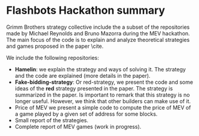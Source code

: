 # Flashbots Hackathon summary


Grimm Brothers strategy collective include the a subset of the repositories made by Michael Reynolds and Bruno Mazorra during the MEV hackathon.
The main focus of the code is to explain and analyze theoretical strategies and games proposed in the paper \cite.

We include the following repositories:

- **Hamelin**:  we explain the strategy and ways of solving it. The strategy and the code are explained (more details in the paper).
- **Fake-bidding-strategy**: Or red-strategy, we present the code and some ideas of the **red** strategy presented in the paper. The strategy is summarized in the paper. Is important to remark that this strategy is no longer useful. However, we think that other builders can make use of it.
- Price of MEV we present a simple code to compute the price of MEV of a game played by a given set of address for some blocks.
- Small report of the strategies.
- Complete report of MEV games (work in progress).

